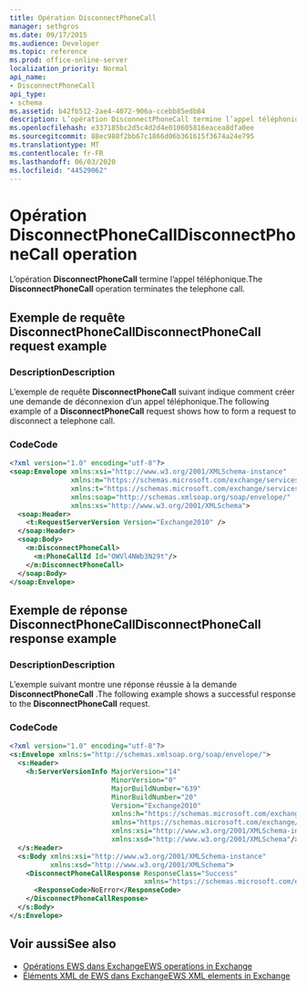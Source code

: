 ```yaml
---
title: Opération DisconnectPhoneCall
manager: sethgros
ms.date: 09/17/2015
ms.audience: Developer
ms.topic: reference
ms.prod: office-online-server
localization_priority: Normal
api_name:
- DisconnectPhoneCall
api_type:
- schema
ms.assetid: b42fb512-2ae4-4072-906a-ccebb85edb84
description: L’opération DisconnectPhoneCall termine l’appel téléphonique.
ms.openlocfilehash: e337185bc2d5c4d2d4e010605816eacea8dfa0ee
ms.sourcegitcommit: 88ec988f2bb67c1866d06b361615f3674a24e795
ms.translationtype: MT
ms.contentlocale: fr-FR
ms.lasthandoff: 06/03/2020
ms.locfileid: "44529062"
---
```

# <a name="disconnectphonecall-operation"></a><span data-ttu-id="0a6bf-103">Opération DisconnectPhoneCall</span><span class="sxs-lookup"><span data-stu-id="0a6bf-103">DisconnectPhoneCall operation</span></span>

<span data-ttu-id="0a6bf-104">L’opération **DisconnectPhoneCall** termine l’appel téléphonique.</span><span class="sxs-lookup"><span data-stu-id="0a6bf-104">The **DisconnectPhoneCall** operation terminates the telephone call.</span></span> 
  
## <a name="disconnectphonecall-request-example"></a><span data-ttu-id="0a6bf-105">Exemple de requête DisconnectPhoneCall</span><span class="sxs-lookup"><span data-stu-id="0a6bf-105">DisconnectPhoneCall request example</span></span>

### <a name="description"></a><span data-ttu-id="0a6bf-106">Description</span><span class="sxs-lookup"><span data-stu-id="0a6bf-106">Description</span></span>

<span data-ttu-id="0a6bf-107">L’exemple de requête **DisconnectPhoneCall** suivant indique comment créer une demande de déconnexion d’un appel téléphonique.</span><span class="sxs-lookup"><span data-stu-id="0a6bf-107">The following example of a **DisconnectPhoneCall** request shows how to form a request to disconnect a telephone call.</span></span> 
  
### <a name="code"></a><span data-ttu-id="0a6bf-108">Code</span><span class="sxs-lookup"><span data-stu-id="0a6bf-108">Code</span></span>

```XML
<?xml version="1.0" encoding="utf-8"?>
<soap:Envelope xmlns:xsi="http://www.w3.org/2001/XMLSchema-instance"
               xmlns:m="https://schemas.microsoft.com/exchange/services/2006/messages"
               xmlns:t="https://schemas.microsoft.com/exchange/services/2006/types"
               xmlns:soap="http://schemas.xmlsoap.org/soap/envelope/"
               xmlns:xs="http://www.w3.org/2001/XMLSchema">
  <soap:Header>
    <t:RequestServerVersion Version="Exchange2010" />
  </soap:Header>
  <soap:Body>
    <m:DisconnectPhoneCall>
      <m:PhoneCallId Id="OWVl4NWb3N29t"/>
    </m:DisconnectPhoneCall>
  </soap:Body>
</soap:Envelope>
```

## <a name="disconnectphonecall-response-example"></a><span data-ttu-id="0a6bf-109">Exemple de réponse DisconnectPhoneCall</span><span class="sxs-lookup"><span data-stu-id="0a6bf-109">DisconnectPhoneCall response example</span></span>

### <a name="description"></a><span data-ttu-id="0a6bf-110">Description</span><span class="sxs-lookup"><span data-stu-id="0a6bf-110">Description</span></span>

<span data-ttu-id="0a6bf-111">L’exemple suivant montre une réponse réussie à la demande **DisconnectPhoneCall** .</span><span class="sxs-lookup"><span data-stu-id="0a6bf-111">The following example shows a successful response to the **DisconnectPhoneCall** request.</span></span> 
  
### <a name="code"></a><span data-ttu-id="0a6bf-112">Code</span><span class="sxs-lookup"><span data-stu-id="0a6bf-112">Code</span></span>

```XML
<?xml version="1.0" encoding="utf-8"?>
<s:Envelope xmlns:s="http://schemas.xmlsoap.org/soap/envelope/">
  <s:Header>
    <h:ServerVersionInfo MajorVersion="14" 
                         MinorVersion="0" 
                         MajorBuildNumber="639" 
                         MinorBuildNumber="20" 
                         Version="Exchange2010" 
                         xmlns:h="https://schemas.microsoft.com/exchange/services/2006/types" 
                         xmlns="https://schemas.microsoft.com/exchange/services/2006/types" 
                         xmlns:xsi="http://www.w3.org/2001/XMLSchema-instance" 
                         xmlns:xsd="http://www.w3.org/2001/XMLSchema"/>
  </s:Header>
  <s:Body xmlns:xsi="http://www.w3.org/2001/XMLSchema-instance" 
          xmlns:xsd="http://www.w3.org/2001/XMLSchema">
    <DisconnectPhoneCallResponse ResponseClass="Success" 
                                 xmlns="https://schemas.microsoft.com/exchange/services/2006/messages">
      <ResponseCode>NoError</ResponseCode>
    </DisconnectPhoneCallResponse>
  </s:Body>
</s:Envelope>
```

## <a name="see-also"></a><span data-ttu-id="0a6bf-113">Voir aussi</span><span class="sxs-lookup"><span data-stu-id="0a6bf-113">See also</span></span>

- [<span data-ttu-id="0a6bf-114">Opérations EWS dans Exchange</span><span class="sxs-lookup"><span data-stu-id="0a6bf-114">EWS operations in Exchange</span></span>](ews-operations-in-exchange.md) 
- [<span data-ttu-id="0a6bf-115">Éléments XML de EWS dans Exchange</span><span class="sxs-lookup"><span data-stu-id="0a6bf-115">EWS XML elements in Exchange</span></span>](ews-xml-elements-in-exchange.md)

